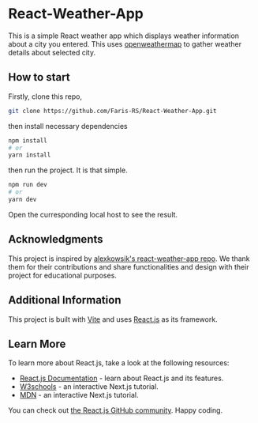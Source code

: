 # React-Weather-App
This is a simple React weather app which displays weather information about a city you entered.
This uses [openweathermap](https://openweathermap.org/) to gather weather details about selected city.

## How to start
Firstly, clone this repo, 
```bash
git clone https://github.com/Faris-RS/React-Weather-App.git
```
then install necessary dependencies
```bash
npm install
# or
yarn install
```
then run the project. It is that simple.
```bash
npm run dev
# or
yarn dev
```
Open the curresponding local host to see the result.

## Acknowledgments

This project is inspired by [alexkowsik's react-weather-app repo](https://github.com/alexkowsik/react-weather-app.git). We thank them for their contributions and share functionalities and design with their project for educational purposes.

## Additional Information

This project is built with [Vite](https://vitejs.dev/) and uses [React.js](https://react.dev/) as its framework.

## Learn More

To learn more about React.js, take a look at the following resources:

- [React.js Documentation](https://react.dev/learn) - learn about React.js and its features.
- [W3schools](https://www.w3schools.com/REACT/DEFAULT.ASP) - an interactive Next.js tutorial.
- [MDN](https://developer.mozilla.org/en-US/docs/Learn/Tools_and_testing/Client-side_JavaScript_frameworks/React_getting_started) - an interactive Next.js tutorial.

You can check out [the React.js GitHub community](https://github.com/reactjs). Happy coding.
